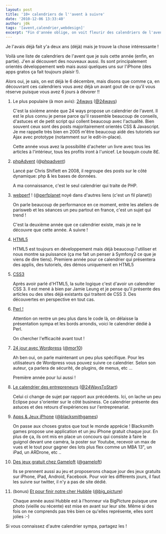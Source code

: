 ```yaml
---
layout: post
title: '10+ calendriers de l''avent à suivre'
date: '2010-12-06 13:33:40'
author: j0k
tags: '[avent,calendrier,webdesign]'
excerpt: "Fin d'année oblige, on voit fleurir des calendriers de l'avent un peu partout.Je vous en propose une dizaine (webdesign, php, html5, css3, iPhone, etc ..), en espérant vous en faire découvrir quelques uns !"
---
```


Je l'avais déjà fait y'a deux ans (déjà) mais je trouve la chose intéressante !

Voilà une liste de calendriers de l'avent que je suis cette année (enfin, en partie). J'en ai découvert des nouveaux aussi. Ils sont principalement orientés développement web mais aussi quelques uns sur l'iPhone (des apps gratos ça fait toujours plaisir !).

Alors oui, je sais, on est déjà le 6 décembre, mais disons que comme ça, en découvrant ces calendriers vous avez déjà un avant gout de ce qu'il vous réserve puisque vous avez 6 jours à dévorer !!

 1. Le plus populaire (à mon avis): [24ways][1] ([@24ways][2])

    C'est la sixième année que 24 ways propose un calendrier de l'avent. Il est le plus connu je pense parce qu'il rassemble beaucoup de conseils, d'astuces et de petit script qui collent beaucoup avec l'actualité. Bien souvent ceux sont des posts majoritairement orientés CSS & Javascript. Je me rappelle très bien en 2005 m'être beaucoup aidé des tutoriels sur Ajax avec prototype (notamment sur le edit-in-place).

    Cette année vous avez la possibilité d'acheter un livre avec tous les articles à l'intérieur, tous les profits iront à l'unicef. Le bouquin coute 8£.

 2. [phpAdvent][3] (@[phpadvent][4])

    Lancé par Chris Shiflett en 2008, il regroupe des posts sur le côté dynamique: php & les bases de données.

    A ma connaissance, c'est le seul calendrier qui traite de PHP.


 3. [webperf][5] ! (@[perfplanet][6] noyé dans d'autres liens (c'est un fil planet))

    On parle beaucoup de performance en ce moment, entre les ateliers de parisweb et les séances un peu partout en france, c'est un sujet qui trend !

    C'est la deuxième année que ce calendrier existe, mais je ne le découvre que cette année. A suivre !

 4. [HTML5][7]

    HTML5 est toujours en développement mais déjà beaucoup l'utiliser et nous montre sa puissance (ça me fait un penser à Symfony2 ce que je viens de dire tiens). Premiere année pour ce calendrier qui présentera des applis, des tutoriels, des démos uniquement en HTML5

 5. [CSS3][8]

    Après avoir parlé d'HTML5, la suite logique c'est d'avoir un calendrier CSS 3. Il est mené à bien par Jamie Leung et je pense qu'il présente des articles ou des sites déjà existants qui traitent de CSS 3. Des découvertes en perspective en tout cas.

 6. [Perl !][9]

     Attention on rentre un peu plus dans le code là, on délaisse la présentation sympa et les bords arrondis, voici le calendrier dédié à Perl.

     On chercher l'efficacité avant tout !

 7. [24 jour avec Wordpress][10] ([@mor10][11])

     Ah ben oui, on parle maintenant un peu plus spécifique. Pour les utilisateurs de Wordpress vous pouvez suivre ce calendrier. Selon son auteur, ça parlera de sécurité, de plugins, de menus, etc ...

     Première année pour lui aussi !

 8. [Le calendrier des entrepreneurs][12] ([@24WaysToStart][13])

    Celui ci change de sujet par rapport aux précédents. Ici, on lache un peu Eclipse pour s'orienter sur le côté business. Ce calendrier présente des astuces et des retours d'expériences sur l'entreprenariat.


 9. [Apps & Jeux iPhone][14] ([@blacksmithgames][15])

    On passe aux choses gratos que tout le monde apprécie ! Blacksmith games propose une application et un jeu iPhone gratuit chaque jour. En plus de ça, ils ont mis en place un concours qui consiste à faire le guignol devant une caméra, la poster sur Youtube, recevoir un max de vues et le tout pour gagner des lots plus flex comme un MBA 13", un iPad, un ARDrone, etc ..

 9. [Des jeux gratuit chez Gameloft][16] ([@gameloft][17])

    Ils se prennent aussi au jeu et proposerons chaque jour des jeux gratuits sur iPhone, iPad, Android, Facebook.
    Pour voir les différents jours, il faut les suivre sur twitter, il n'y a pas de site dédié.

 9. (bonus) [Et pour finir notre cher Hubble][18] ([@big_picture][19])

    Chaque année aussi Hubble est à l'honneur via BigPicture puisque une photo (vieille ou récente) est mise en avant sur leur site.
    Même si des fois on ne comprends pas très bien ce qu'elles représente, elles sont jolies :-)

Si vous connaissez d'autre calendrier sympa, partagez les !

  [1]: http://24ways.org/2010
  [2]: http://twitter.com/24ways
  [3]: http://phpadvent.org/2010
  [4]: http://twitter.com/phpadvent
  [5]: http://calendar.perfplanet.com/2010/
  [6]: http://twitter.com/perfplanet
  [7]: http://html5advent.com/
  [8]: http://www.jamieleung.co.uk/experiments/css3advent/
  [9]: http://perladvent.pm.org/2010/
  [10]: http://www.designisphilosophy.com/24-days-of-wordpress/24-days-of-wordpress-the-wordpress-advent-calendar/
  [11]: http://twitter.com/mor10
  [12]: http://24waystostart.com/2010/
  [13]: http://twitter.com/24WaysToStart
  [14]: http://appventcalendar.com/
  [15]: http://twitter.com/blacksmithgames
  [16]: http://blog.gameloft.com/index.php/2010/11/29/twitter-advent-calendar/
  [17]: http://twitter.com/gameloft
  [18]: http://www.boston.com/bigpicture/2010/12/2010_hubble_space_telescope_ad.html
  [19]: http://twitter.com/big_picture

